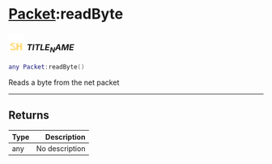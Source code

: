 # [Packet](../packet/README.md):readByte

### <img src="../../.gitbook/assets/shared.png" width="32" height="32" /> $TITLE_NAME$

```lua
any Packet:readByte()
```

Reads a byte from the net packet<br>

-----------------
## Returns

| Type   | Description |
| ------ | ----------: |
| any | No description |
